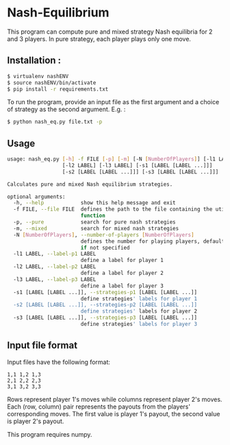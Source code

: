 # Nash-Equilibrium

This program can compute pure and mixed strategy Nash equilibria for 2 and 3 players. In pure strategy, each player plays only one move.

## Installation : 

```bash
$ virtualenv nashENV
$ source nashENV/bin/activate
$ pip install -r requirements.txt
```



To run the program, provide an input file as the first argument and a choice of strategy as the second argument. E.g. :
```bash
$ python nash_eq.py file.txt -p
```





## Usage
```bash
usage: nash_eq.py [-h] -f FILE [-p] [-m] [-N [NumberOfPlayers]] [-l1 LABEL]
                  [-l2 LABEL] [-l3 LABEL] [-s1 [LABEL [LABEL ...]]]
                  [-s2 [LABEL [LABEL ...]]] [-s3 [LABEL [LABEL ...]]]

Calculates pure and mixed Nash equilibrium strategies.

optional arguments:
  -h, --help            show this help message and exit
  -f FILE, --file FILE  defines the path to the file containing the utility
                        function
  -p, --pure            search for pure nash strategies
  -m, --mixed           search for mixed nash strategies
  -N [NumberOfPlayers], --number-of-players [NumberOfPlayers]
                        defines the number for playing players, default to 2
                        if not specified
  -l1 LABEL, --label-p1 LABEL
                        define a label for player 1
  -l2 LABEL, --label-p2 LABEL
                        define a label for player 2
  -l3 LABEL, --label-p3 LABEL
                        define a label for player 3
  -s1 [LABEL [LABEL ...]], --strategies-p1 [LABEL [LABEL ...]]
                        define strategies' labels for player 1
  -s2 [LABEL [LABEL ...]], --strategies-p2 [LABEL [LABEL ...]]
                        define strategies' labels for player 2
  -s3 [LABEL [LABEL ...]], --strategies-p3 [LABEL [LABEL ...]]
                        define strategies' labels for player 3
```

## Input file format
Input files have the following format:

    1,1 1,2 1,3
    2,1 2,2 2,3
    3,1 3,2 3,3

Rows represent player 1's moves while columns represent player 2's moves. Each (row, column) pair represents the payouts from the players' corresponding moves. The first value is player 1's payout, the second value is player 2's payout.

This program requires numpy.
